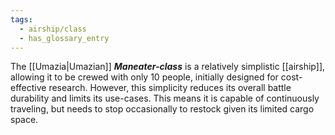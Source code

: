 ```yaml
---
tags:
  - airship/class
  - has_glossary_entry
---
```


The [[Umazia|Umazian]] ***Maneater-class*** is a relatively simplistic [[airship]], allowing it to be crewed with only 10 people, initially designed for cost-effective research. However, this simplicity reduces its overall battle durability and limits its use-cases. This means it is capable of continuously traveling, but needs to stop occasionally to restock given its limited cargo space.